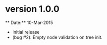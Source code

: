 version 1.0.0
=============
** Date:** 10-Mar-2015

- Initial release
- (bug #2): Empty node validation on tree init.